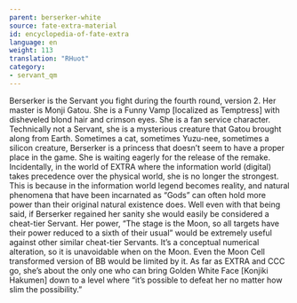 ```yaml
---
parent: berserker-white
source: fate-extra-material
id: encyclopedia-of-fate-extra
language: en
weight: 113
translation: "RHuot"
category:
- servant_qm
---
```


Berserker is the Servant you fight during the fourth round, version 2.
Her master is Monji Gatou.
She is a Funny Vamp [localized as Temptress] with disheveled blond hair and crimson eyes.
She is a fan service character.
Technically not a Servant, she is a mysterious creature that Gatou brought along from Earth. Sometimes a cat, sometimes Yuzu-nee, sometimes a silicon creature, Berserker is a princess that doesn’t seem to have a proper place in the game. She is waiting eagerly for the release of the remake.
Incidentally, in the world of EXTRA where the information world (digital) takes precedence over the physical world, she is no longer the strongest.
This is because in the information world legend becomes reality, and natural phenomena that have been incarnated as “Gods” can often hold more power than their original natural existence does.
Well even with that being said, if Berserker regained her sanity she would easily be considered a cheat-tier Servant. Her power, “The stage is the Moon, so all targets have their power reduced to a sixth of their usual” would be extremely useful against other similar cheat-tier Servants.
It’s a conceptual numerical alteration, so it is unavoidable when on the Moon. Even the Moon Cell transformed version of BB would be limited by it.
As far as EXTRA and CCC go, she’s about the only one who can bring Golden White Face [Konjiki Hakumen] down to a level where “it’s possible to defeat her no matter how slim the possibility.”
